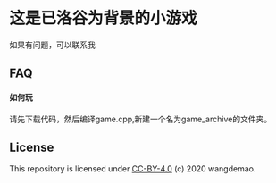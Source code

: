 # 这是已洛谷为背景的小游戏

如果有问题，可以联系我

## FAQ

#### 如何玩

请先下载代码，然后编译game.cpp,新建一个名为game_archive的文件夹。

## License

This repository is licensed under [CC-BY-4.0](../LICENSE) (c) 2020 wangdemao.
